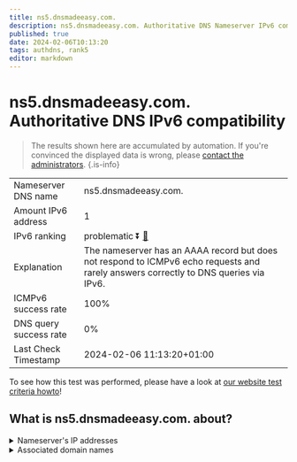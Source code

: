 ```yaml
---
title: ns5.dnsmadeeasy.com.
description: ns5.dnsmadeeasy.com. Authoritative DNS Nameserver IPv6 compatibility
published: true
date: 2024-02-06T10:13:20
tags: authdns, rank5
editor: markdown
---
```


# ns5.dnsmadeeasy.com. Authoritative DNS IPv6 compatibility

> The results shown here are accumulated by automation. If you're convinced the displayed data is wrong, please [contact the administrators](/howto/chat). 
{.is-info}




|   |   |
| - | - |
| Nameserver DNS name | ns5.dnsmadeeasy.com.
| Amount IPv6 address | 1
| IPv6 ranking | problematic :arrow_double_down: [🔗](/howto/ranking) |
| Explanation | The nameserver has an AAAA record but does not respond to ICMPv6 echo requests and rarely answers correctly to DNS queries via IPv6. |
| ICMPv6 success rate | 100%|
| DNS query success rate | 0% |
| Last Check Timestamp | 2024-02-06 11:13:20+01:00 |

To see how this test was performed, please have a look at [our website test criteria howto](/howto/testcriteria/authdns)!


## What is ns5.dnsmadeeasy.com. about?




<details>
<summary>Nameserver's IP addresses</summary>

2600:1800:5::1

</details>



<details>
<summary>Associated domain names</summary>

www.nvidia.com

</details>
